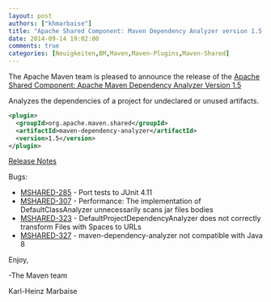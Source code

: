 ```yaml
---
layout: post
authors: ["khmarbaise"]
title: "Apache Shared Component: Maven Dependency Analyzer version 1.5 Released"
date: 2014-09-14 19:02:00
comments: true
categories: [Neuigkeiten,BM,Maven,Maven-Plugins,Maven-Shared]
---
```

The Apache Maven team is pleased to announce the release of the 
[Apache Shared Component: Apache Maven Dependency Analyzer Version 1.5](https://maven.apache.org/shared/maven-dependency-analyzer/)

Analyzes the dependencies of a project for undeclared or unused artifacts.

```xml
<plugin>
  <groupId>org.apache.maven.shared</groupId>
  <artifactId>maven-dependency-analyzer</artifactId>
  <version>1.5</version>
</plugin>
```

<!-- more -->

[Release Notes](http://jira.codehaus.org/secure/ReleaseNote.jspa?projectId=11781&version=19839)

Bugs:

 * [MSHARED-285](https://issues.apache.org/jira/browse/MSHARED-285) - Port tests to JUnit 4.11
 * [MSHARED-307](https://issues.apache.org/jira/browse/MSHARED-307) - Performance: The implementation of DefaultClassAnalyzer unnecessarily scans jar files bodies
 * [MSHARED-323](https://issues.apache.org/jira/browse/MSHARED-323) - DefaultProjectDependencyAnalyzer does not correctly transform Files with Spaces to URLs
 * [MSHARED-327](https://issues.apache.org/jira/browse/MSHARED-327) - maven-dependency-analyzer not compatible with Java 8

Enjoy,

-The Maven team

Karl-Heinz Marbaise

